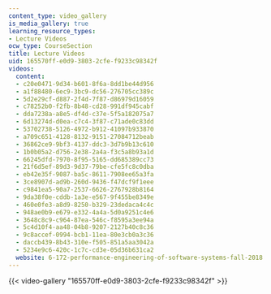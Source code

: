 ```yaml
---
content_type: video_gallery
is_media_gallery: true
learning_resource_types:
- Lecture Videos
ocw_type: CourseSection
title: Lecture Videos
uid: 165570ff-e0d9-3803-2cfe-f9233c98342f
videos:
  content:
  - c20e0471-9d34-b601-8f6a-8dd1be44d956
  - a1f88480-6ec9-3bc9-dc56-276705cc389c
  - 5d2e29cf-d887-2f4d-7f87-d86979d16059
  - c78252b0-f2fb-8b48-cd28-991df945cabf
  - dda7238a-a8e5-df4d-c37e-5f5a182075a7
  - 6d13274d-d0ea-c7c4-3f87-c71ade0c83dd
  - 53702738-5126-4972-b912-41097b933870
  - a709c651-4128-8132-9151-27084712beab
  - 36862ce9-9bf3-4137-ddc3-3d7b9b13c610
  - 1b0b05a2-d756-2e38-2a4a-f3c5a8b93a1d
  - 66245dfd-7970-8f95-5165-dd685389cc73
  - 21f6d5ef-89d3-9d37-79be-cfe5fc8c0dba
  - eb42e35f-9087-ba5c-8611-7908ee65a3fa
  - 3ce8907d-ad9b-260d-9436-f47dcf9f1eee
  - c9841ea5-90a7-2537-6626-2767928b8164
  - 9da38f0e-cddb-1a3e-e567-9f455be8349e
  - 460e0fe3-a8d9-8250-b329-23dedaca4c4c
  - 948ae0b9-e679-e332-4a4a-5d0a9251c4e6
  - 3648c8c9-c964-87ea-546c-f8595a3ee94a
  - 5c4d10f4-aa48-04b8-9207-2127b40c8c36
  - 9c8accef-0994-bcb1-11ea-80e3cb0a3c36
  - daccb439-8b43-310e-f505-851a5aa3042a
  - 5234e9c6-420c-1c7c-cd3e-05d36b631ca2
  website: 6-172-performance-engineering-of-software-systems-fall-2018
---
```



{{< video-gallery "165570ff-e0d9-3803-2cfe-f9233c98342f" >}}

